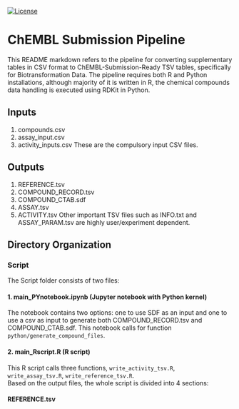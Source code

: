 [![License](https://img.shields.io/badge/License-MIT%202.0-blue.svg)](https://opensource.org/licenses/MIt)
# ChEMBL Submission Pipeline
This README markdown refers to the pipeline for converting supplementary tables in CSV format to ChEMBL-Submission-Ready TSV tables, specifically for Biotransformation Data. The pipeline requires both R and Python installations, although majority of it is written in R, the chemical compounds data handling is executed using RDKit in Python.

## Inputs
1. compounds.csv
2. assay_input.csv
3. activity_inputs.csv
These are the compulsory input CSV files.

## Outputs
1. REFERENCE.tsv
2. COMPOUND_RECORD.tsv
3. COMPOUND_CTAB.sdf
4. ASSAY.tsv
5. ACTIVITY.tsv
Other important TSV files such as INFO.txt and ASSAY_PARAM.tsv are highly user/experiment dependent.

## Directory Organization

### Script
The Script folder consists of two files:
#### 1. main_PYnotebook.ipynb (Jupyter notebook with Python kernel)
The notebook contains two options: one to use SDF as an input and one to use a csv as input to generate both COMPOUND_RECORD.tsv and COMPOUND_CTAB.sdf. This notebook calls for function ```python/generate_compound_files```. 
#### 2. main_Rscript.R (R script)
This R script calls three functions, ```write_activity_tsv.R```, ```write_assay_tsv.R```, ```write_reference_tsv.R```. <br>
Based on the output files, the whole script is divided into 4 sections:
#### REFERENCE.tsv ####

